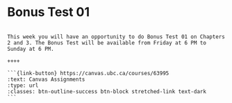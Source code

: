 # Bonus Test 01

````{panels}

This week you will have an opportunity to do Bonus Test 01 on Chapters 2 and 3. The Bonus Test will be available from Friday at 6 PM to Sunday at 6 PM.

++++ 

```{link-button} https://canvas.ubc.ca/courses/63995
:text: Canvas Assignments
:type: url
:classes: btn-outline-success btn-block stretched-link text-dark
```
````